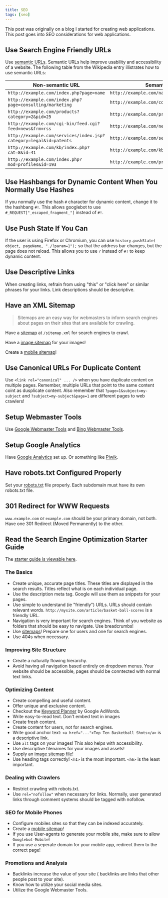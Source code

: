 ```yaml
---
title: SEO
tags: [seo]
---
```


This post was originally on a blog I started for creating web applications. This post goes into SEO considerations for web applications.

## Use Search Engine Friendly URLs

Use [semantic URLs](http://en.wikipedia.org/wiki/Semantic_URL).  Semantic URLs help improve usability and accessibility of a website.  The following table from the Wikipedia entry illistrates how to use semantic URLs:

| Non-semantic URL                                                | Semantic URL                              |
|-----------------------------------------------------------------|-------------------------------------------|
| `http://example.com/index.php?page=name`                          | `http://example.com/name`                   |
| `http://example.com/index.php?page=consulting/marketing`          | `http://example.com/consulting/marketing`   |
| `http://example.com/products?category=2&pid=25`                   | `http://example.com/products/2/25`          |
| `http://example.com/cgi-bin/feed.cgi?feed=news&frm=rss`           | `http://example.com/news.rss`               |
| `http://example.com/services/index.jsp?category=legal&id=patents` | `http://example.com/services/legal/patents` |
| `http://example.com/kb/index.php?cat=8&id=41`                     | `http://example.com/kb/8/41`                |
| `http://example.com/index.php?mod=profiles&id=193`                | `http://example.com/profiles/193`           |

## Use Hashbangs for Dynamic Content When You Normally Use Hashes

If you normally use the hash `#` character for dynamic content, change it to the hashbang `#!`.  This allows googlebot to use `#_REQUEST["_escaped_fragment_"]` instead of `#!`.

## Use Push State If You Can

If the user is using Firefox or Chromium, you can use `history.pushState( object, pageName, "./?param=1");` so that the address bar changes, but the page does not reload.  This allows you to use `?` instead of `#!` to keep dynamic content.

## Use Descriptive Links

When creating links, refrain from using "this" or "click here" or similar phrases for your links.  Link descriptions should be descriptive.

## Have an XML Sitemap

> Sitemaps are an easy way for webmasters to inform search engines about pages on their sites that are available for crawling.

Have a [sitemap](http://www.sitemaps.org/) at `/sitemap.xml` for search engines to crawl.

Have a [image sitemap](https://support.google.com/webmasters/answer/178636) for your images!

Create a [mobile sitemap](https://support.google.com/webmasters/topic/2370586?rd=1)!

## Use Canonical URLs For Duplicate Content

Use `<link rel="canonical" ... />` when you have duplicate content on multiple pages. Remember, multiple URLs that point to the same content coint as dusplicate content. Also remember that `?page=1&subject=my-subject` and `?subject=my-subject&page=1` are different pages to web crawlers!

## Setup Webmaster Tools

Use [Google Webmaster Tools](http://www.google.com/webmasters/) and [Bing Webmaster Tools](http://www.bing.com/toolbox/webmaster).

## Setup Google Analytics

Have [Google Analytics](http://www.google.com/analytics/) set up.  Or something like [Piwik](http://piwik.org/).

## Have robots.txt Configured Properly

Set your [robots.txt](http://en.wikipedia.org/wiki/Robots_exclusion_standard) file properly.  Each subdomain must have its own robots.txt file.

## 301 Redirect for WWW Requests

`www.example.com` or `example.com` should be your primary domain, not both. Have one 301 Redirect (Moved Permanently) to the other.

## Read the Search Engine Optimization Starter Guide

The [starter guide is viewable here](http://static.googleusercontent.com/external_content/untrusted_dlcp/www.google.com/en/us/webmasters/docs/search-engine-optimization-starter-guide.pdf).

### The Basics

- Create unique, accurate page titles. These titles are displayed in the search results. Titles reflect what is on each individual page.
- Use the description meta tag. Google will use them as snippets for your pages.
- Use simple to understand (ie "friendly") URLs.  URLs should contain relevant words. `http://mysite.com/article/basket-ball-scores` is a friendly URL.
- Navigation is very important for search engines.  Think of you website as folders that should be easy to navigate.  Use breadcrumbs!
- Use [sitemaps](#have-an-xml-sitemap)!  Prepare one for users and one for search engines.
- Use 404s when necessary.

### Improving Site Structure

- Create a naturally flowing hierarchy.
- Avoid having all navigation based entirely on dropdown menus.  Your website should be accessible, pages should be conntected with normal text links.

### Optimizing Content

- Create compelling and useful content.
- Offer unique and exclusive content.
- Checkout the [Keyword Planner](https://adwords.google.com/KeywordPlanner) by Google AdWords.
- Write easy-to-read text.  Don't embed text in images
- Create fresh content.
- Create content for users, not for search engines.
- Write good anchor text: `<a href="...">Top Ten Basketball Shots</a>` is a descriptive link.
- Use `alt` tags on your images! This also helps with accessibility.
- Use descriptive filenames for your images and assets!
- Supply an [image sitemap file](https://support.google.com/webmasters/answer/178636)!
- Use heading tags correctly!  `<h1>` is the most important. `<h6>` is the least important.

### Dealing with Crawlers

- Restrict crawling with robots.txt.
- Use `rel="nofollow"` when necessary for links. Normally, user generated links through comment systems should be tagged with nofollow.

### SEO for Mobile Phones

- Configure mobiles sites so that they can be indexed accurately.
- Create a [mobile sitemap](https://support.google.com/webmasters/topic/2370586?rd=1)!
- If you use User-agents to generate your mobile site, make sure to allow `Googlebot-Mobile`!
- If you use a seperate domain for your mobile app, redirect them to the correct page!

### Promotions and Analysis

- Backlinks increase the value of your site ( backlinks are links that other people post to your site).
- Know how to utilize your social media sites.
- Utilize the Google Webmaster Tools.
